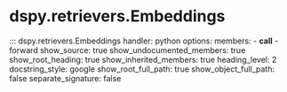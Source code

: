 # dspy.retrievers.Embeddings

::: dspy.retrievers.Embeddings
    handler: python
    options:
        members:
            - __call__
            - forward
        show_source: true
        show_undocumented_members: true
        show_root_heading: true
        show_inherited_members: true
        heading_level: 2
        docstring_style: google
        show_root_full_path: true
        show_object_full_path: false
        separate_signature: false
